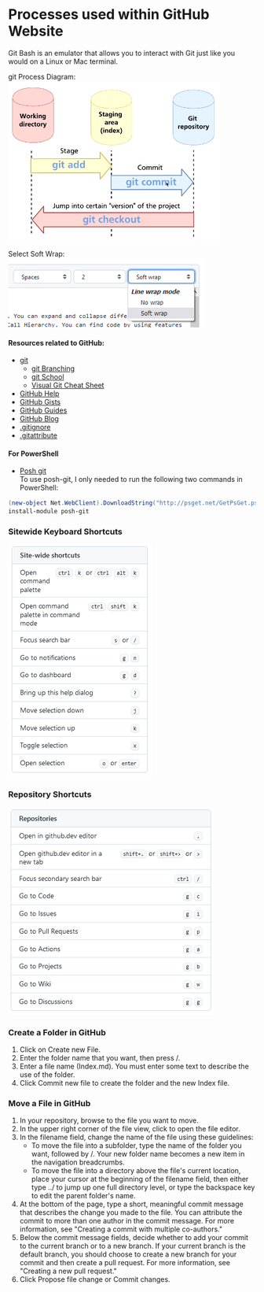 # Processes used within GitHub Website

Git Bash is an emulator that allows you to interact with Git just like you would on a Linux or Mac terminal. 

git Process Diagram: ![git Process Diagram](https://github.com/MrMikey59/00---Projects/blob/master/00Pictures/git%20Block%20Diagram.png)  

Select Soft Wrap:![GitHub 01](https://github.com/MrMikey59/00---Projects/blob/master/Git%20%26%20GitHub/GitHub%2001.png)  

#### Resources related to GitHub:

* [git](https://gitforwindows.org)
    * [git Branching](https://learngitbranching.js.org)
    * [git School](http://git-school.github.io/visualizing-git)
    * [Visual Git Cheat Sheet](http://ndpsoftware.com/git-cheatsheet.html)  
* [GitHub Help](https://help.github.com)
* [GitHub Gists](https://gist.github.com/)  
* [GitHub Guides](https://guides.github.com)
* [GitHub Blog](https://blog.github.com/)
* [.gitignore](https://git-scm.com/docs/gitignore)
* [.gitattribute](https://git-scm.com/docs/gitattributes )

#### For PowerShell

* [Posh git](https://github.com/dahlbyk/posh-git)  
To use posh-git, I only needed to run the following two commands in PowerShell:
```powershell
(new-object Net.WebClient).DownloadString("http://psget.net/GetPsGet.ps1") | iex
install-module posh-git
```

### Sitewide Keyboard Shortcuts
![Sitewide Shortcuts](https://github.com/MrMikey59/00---Projects/blob/master/00Pictures/GitHub%20Sitewide%20Shortcuts.png)

### Repository Shortcuts
![Repository Shortcuts](https://github.com/MrMikey59/00---Projects/blob/master/00Pictures/GitHub%20Repository%20Shortcuts.png)

### Create a Folder in GitHub
1. Click on Create new File.
2. Enter the folder name that you want, then press /.
3. Enter a file name (Index.md). You must enter some text to describe the use of the folder.
4. Click Commit new file to create the folder and the new Index file.

### Move a File in GitHub
1. In your repository, browse to the file you want to move. 
2. In the upper right corner of the file view, click to open the file editor.
3. In the filename field, change the name of the file using these guidelines:
    -	To move the file into a subfolder, type the name of the folder you want, followed by /. Your new folder name becomes a new item in the navigation breadcrumbs.
    -	To move the file into a directory above the file's current location, place your cursor at the beginning of the filename field, then either type ../ to jump up one full directory level, or type the backspace key to edit the parent folder's name.
4. At the bottom of the page, type a short, meaningful commit message that describes the change you made to the file. You can attribute the commit to more than one author in the commit message. For more information, see "Creating a commit with multiple co-authors."
5. Below the commit message fields, decide whether to add your commit to the current branch or to a new branch. If your current branch is the default branch, you should choose to create a new branch for your commit and then create a pull request. For more information, see "Creating a new pull request."
6. Click Propose file change or Commit changes.


